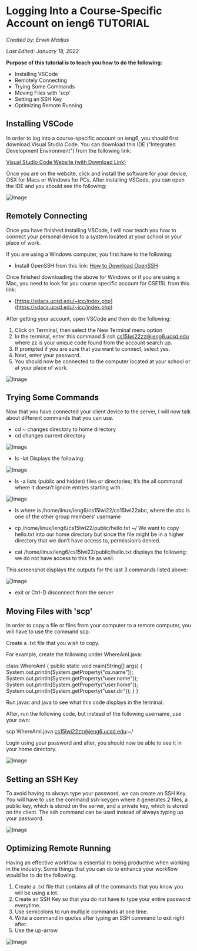 # **Logging Into a Course-Specific Account on ieng6 TUTORIAL**
*Created by: Erwin Madjus*

*Last Edited: January 18, 2022*


**Purpose of this tutorial is to teach you how to do the following:**

* Installing VSCode
* Remotely Connecting
* Trying Some Commands
* Moving Files with 'scp'
* Setting an SSH Key
* Optimizing Remote Running


## **Installing VSCode**

In order to log into a course-specific account on ieng6, you should first download Visual Studio Code. You can download this IDE ("Integrated Development Environment") from the following link:

[Visual Studio Code Website (with Download Link)](https://code.visualstudio.com/)

Once you are on the website, click and install the software for your device, OSX for Macs or Windows for PCs. After installing VSCode, you can open the IDE and you should see the following:

![Image](StartingUpVSCode.png) 


## **Remotely Connecting**

Once you have finished installing VSCode, I will now teach you how to connect your personal device to a system located at your school or your place of work. 

If you are using a Windows computer, you first have to the following:

* Install OpenSSH from this link:  [How to Download OpenSSH](https://docs.microsoft.com/en-us/windows-server/administration/openssh/openssh_install_firstuse)

Once finished downloading the above for Windows or if you are using a Mac, you need to look for you course specific account for CSE15L from this link: 

* [https://sdacs.ucsd.edu/~icc/index.php](https://sdacs.ucsd.edu/~icc/index.php)

After getting your account, open VSCode and then do the following:

1. Click on Terminal, then select the New Terminal menu option
2. In the terminal, enter this command $ ssh cs15lwi22zz@ieng6.ucsd.edu where zz is your unique code found from the account search up. 
3. If prompted if you are sure that you want to connect, select yes. 
4. Next, enter your password. 
5. You should now be connected to the computer located at your school or at your place of work. 


![Image](RemotelyConnecting.png) 


## **Trying Some Commands**

Now that you have connected your client device to the server, I will now talk about different commands that you can use. 

* cd ~ 
changes directory to home directory
* cd 
changes current directory

![Image](RunningCDCommands.png) 

* ls -lat
Displays the following: 

![Image](RunningLS-LAT.png) 

* ls -a
lists (public and hidden) files or directories; It’s the all command where it doesn’t ignore entries starting with . 

![Image](RunningLS-A.png) 

* ls <directory> where <directory> is /home/linux/ieng6/cs15lwi22/cs15lwi22abc, where 
the abc is one of the other group members’ username

* cp /home/linux/ieng6/cs15lwi22/public/hello.txt ~/
We want to copy hello.txt into our home directory but since the file might be in a higher directory that we don’t have access to, permission’s denied.
* cat /home/linux/ieng6/cs15lwi22/public/hello.txt
displays the following: we do not have access to this fie as well. 

This screenshot displays the outputs for the last 3 commands listed above:

![Image](RunningLastCommands.png) 


* exit or Ctrl-D 
disconnect from the server

## **Moving Files with 'scp'**

In order to copy a file or files from your computer to a remote computer, you will have to use the command scp. 

Create a .txt file that you wish to copy. 

For example, create the following under WhereAmI.java:

class WhereAmI {
  public static void main(String[] args) {
    System.out.println(System.getProperty("os.name"));
    System.out.println(System.getProperty("user.name"));
    System.out.println(System.getProperty("user.home"));
    System.out.println(System.getProperty("user.dir"));
  }
}

Run javac and java to see what this code displays in the terminal. 

After, run the following code, but instead of the following username, use your own:

scp WhereAmI.java cs15lwi22zz@ieng6.ucsd.edu:~/ 

Login using your password and after, you should now be able to see it in your home directory.  

![Image](MovingFilesWithSCP.png) 


## **Setting an SSH Key**

To avoid having to always type your password, we can create an SSH Key. You will have to use the command ssh-keygen where it generates 2 files, a public key, which is stored on the server, and a private key, which is stored on the client. The ssh command can be used instead of always typing up your password.  

![Image](SSH-Keygen.png) 


## **Optimizing Remote Running**

Having an effective workflow is essential to being productive when working in the industry. Some things that you can do to enhance your workflow would be to do the following. 

1. Create a .txt file that contains all of the commands that you know you will be using a lot. 
2. Create an SSH Key so that you do not have to type your entire password everytime. 
3. Use semicolons to run multiple commands at one time. 
4. Write a command in quotes after typing an SSH command to exit right after. 
5. Use the up-arrow 


![Image](Optimization.png) 
